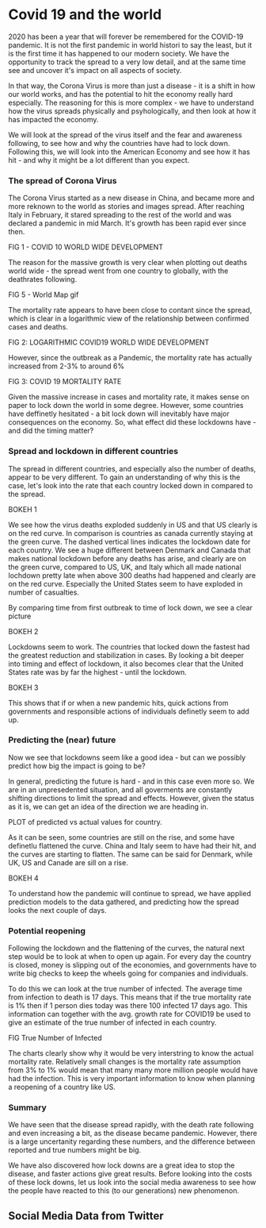 # Covid 19 and the world 

2020 has been a year that will forever be remembered for the COVID-19 pandemic. It is not the first pandemic in world histori to say the least, but it is the first time it has happened to our modern society. We have the opportunity to track the spread to a very low detail, and at the same time see and uncover it's impact on all aspects of society. 

In that way, the Corona Virus is more than just a disease - it is a shift in how our world works, and has the potential to  hit the economy really hard especially. The reasoning for this is more complex - we have to understand how the virus spreads physically and psyhologically, and then look at how it has impacted the economy. 

We will look at the spread of the virus itself and the fear and awareness following, to see how and why the countries have had to lock down. Following this, we will look into the American Economy and see how it has hit - and why it might be a lot different than you expect. 

### The spread of Corona Virus
The Corona Virus started as a new disease in China, and became more and more reknown to the world as stories and images spread. After reaching Italy in February, it stared spreading to the rest of the world and was declared a pandemic in mid March. It's growth has been rapid ever since then. 

FIG 1 - COVID 10 WORLD WIDE DEVELOPMENT

The reason for the massive growth is very clear when plotting out deaths world wide - the spread went from one country to globally, with the deathrates following. 

FIG 5 - World Map gif

The mortality rate appears to have been close to contant since the spread, which is clear in a logarithmic view of the relationship between confirmed cases and deaths. 

FIG 2: LOGARITHMIC COVID19 WORLD WIDE DEVELOPMENT

However, since the outbreak as a Pandemic, the mortality rate has actually increased from 2-3% to around 6%

FIG 3: COVID 19 MORTALITY RATE

Given the massive increase in cases and mortality rate, it makes sense on paper to lock down the world in some degree. However, some countries have deffinetly hesitated - a bit lock down will inevitably have major consequences on the economy. So, what effect did these lockdowns have - and did the timing matter? 

### Spread and lockdown in different countries
The spread in different countries, and especially also the number of deaths, appear to be very different. To gain an understanding of why this is the case, let's look into the rate that each country locked down in compared to the spread. 

BOKEH 1 

We see how the virus deaths exploded suddenly in US and that US clearly is on the red curve. In comparison is countries as canada currently staying at the green curve. The dashed vertical lines indicates the lockdown date for each country. We see a huge different between Denmark and Canada that makes national lockdown before any deaths has arise, and clearly are on the green curve, compared to US, UK, and Italy which all made national lochdown pretty late when above 300 deaths had happened and clearly are on the red curve. Especially the United States seem to have exploded in number of casualties. 

By comparing time from first outbreak to time of lock down, we see a clear picture

BOKEH 2

Lockdowns seem to work. The countries that locked down the fastest had the greatest reduction and stabilization in cases. By looking a bit deeper into timing and effect of lockdown, it also becomes clear that the United States rate was by far the highest - until the lockdown. 

BOKEH 3

This shows that if or when a new pandemic hits, quick actions from governments and responsible actions of individuals definetly seem to add up. 

### Predicting the (near) future
Now we see that lockdowns seem like a good idea - but can we possibly predict how big the impact is going to be? 

In general, predicting the future is hard - and in this case even more so. We are in an unpresedented situation, and all goverments are constantly shifting directions to limit the spread and effects. However, given the status as it is, we can get an idea of the direction we are heading in.

PLOT of predicted vs actual values for country.

As it can be seen, some countries are still on the rise, and some have definetlu flattened the curve. China and Italy seem to have had their hit, and the curves are starting to flatten. The same can be said for Denmark, while UK, US and Canade are sill on a rise. 

BOKEH 4

To understand how the pandemic will continue to spread, we have applied prediction models to the data gathered, and predicting how the spread looks the next couple of days. 

### Potential reopening
Following the lockdown and the flattening of the curves, the natural next step would be to look at when to open up again. For every day the country is closed, money is slipping out of the economies, and governments have to write big checks to keep the wheels going for companies and individuals. 

To do this we can look at the true number of infected. The average time from infection to death is 17 days. This means that if the true mortality rate is 1% then if 1 person dies today was there 100 infected 17 days ago. This information can together with the avg. growth rate for COVID19 be used to give an estimate of the true number of infected in each country.

FIG True Number of Infected 

The charts clearly show why it would be very interstring to know the actual mortality rate. Relatively small changes is the mortality rate assumption from 3% to 1%  would mean that many many more million people would have had the infection. This is very important information to know when planning a reopening of a country like US.

### Summary
We have seen that the disease spread rapidly, with the death rate following and even increasing a bit, as the disease became pandemic. However, there is a large uncertanity regarding these numbers, and the difference between reported and true numbers might be big. 

We have also discovered how lock downs are a great idea to stop the disease, and faster actions give great results. Before looking into the costs of these lock downs, let us look into the social media awareness to see how the people have reacted to this (to our generations) new phenomenon. 

## Social Media Data from Twitter

